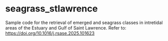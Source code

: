 # seagrass_stlawrence
Sample code for the retrieval of emerged and seagrass classes in intretidal areas of the Estuary and Gulf of Saint Lawrence. Refer to: https://doi.org/10.1016/j.rsase.2025.101623

